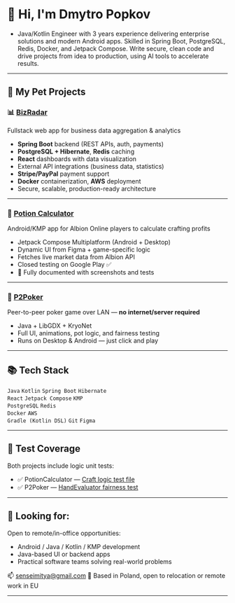 # 👋 Hi, I'm Dmytro Popkov

 * Java/Kotlin Engineer with 3 years experience delivering enterprise solutions and modern Android apps.
 Skilled in Spring Boot, PostgreSQL, Redis, Docker, and Jetpack Compose. Write secure, clean code and
 drive projects from idea to production, using AI tools to accelerate results.

---

## 🔧 My Pet Projects

### 📊 [BizRadar](https://github.com/GreedMitya/BizRadar) 
Fullstack web app for business data aggregation & analytics  

* **Spring Boot** backend (REST APIs, auth, payments)  
* **PostgreSQL + Hibernate**, **Redis** caching  
* **React** dashboards with data visualization  
* External API integrations (business data, statistics)  
* **Stripe/PayPal** payment support  
* **Docker** containerization, **AWS** deployment  
* Secure, scalable, production-ready architecture  

---

### 🧪 [Potion Calculator](https://github.com/GreedMitya/PotionCalculator)  
Android/KMP app for Albion Online players to calculate crafting profits  

* Jetpack Compose Multiplatform (Android + Desktop)  
* Dynamic UI from Figma + game-specific logic  
* Fetches live market data from Albion API  
* Closed testing on Google Play ✅  
* 📸 Fully documented with screenshots and tests  

---

### 🎲 [P2Poker](https://github.com/GreedMitya/P2Poker)  
Peer-to-peer poker game over LAN — **no internet/server required**  

* Java + LibGDX + KryoNet  
* Full UI, animations, pot logic, and fairness testing  
* Runs on Desktop & Android — just click and play  

---

## 📚 Tech Stack  

`Java` `Kotlin` `Spring Boot` `Hibernate`  
`React` `Jetpack Compose` `KMP`  
`PostgreSQL` `Redis`  
`Docker` `AWS`  
`Gradle (Kotlin DSL)` `Git` `Figma`  

---

## 🧪 Test Coverage

Both projects include logic unit tests:

* ✅ PotionCalculator — [Craft logic test file](https://github.com/GreedMitya/PotionCalculator/blob/main/composeApp/src/commonTest/kotlin/com/greedmitya/albcalculator/logic/PotionCraftCalculatorTest.kt)
* ✅ P2Poker — [HandEvaluator fairness test](https://github.com/GreedMitya/P2Poker/blob/main/core/src/test/java/HandEvaluatorTest.java)

---

## 💼 Looking for:

Open to remote/in-office opportunities:

* Android / Java / Kotlin / KMP development
* Java-based UI or backend apps
* Practical software teams solving real-world problems

📫 [senseimitya@gmail.com](mailto:senseimitya@gmail.com)
📍 Based in Poland, open to relocation or remote work in EU

---
